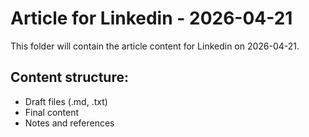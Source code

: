 # Article for Linkedin - 2026-04-21

This folder will contain the article content for Linkedin on 2026-04-21.

## Content structure:
- Draft files (.md, .txt)
- Final content
- Notes and references
